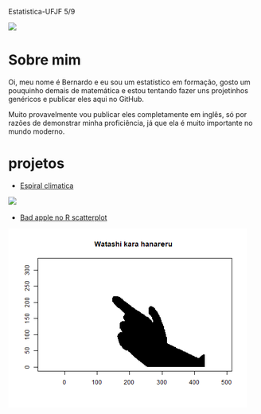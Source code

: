 Estatistica-UFJF 5/9

![](tasty.png)

# Sobre mim

Oi, meu nome é Bernardo e eu sou um estatístico em formação, gosto um
pouquinho demais de matemática e estou tentando fazer uns projetinhos
genéricos e publicar eles aqui no GitHub.

Muito provavelmente vou publicar eles completamente em inglês, só por
razões de demonstrar minha proficiência, já que ela é muito importante
no mundo moderno.

# projetos

- [Espiral
  climatica](https://github.com/Bernardo-727/Climate-spiral-in-base-R)

![](Fast.gif)

- [Bad apple no R
  scatterplot](https://github.com/Bernardo-727/Bad-apple-in-R-scatterplot)

![](badapple.gif)
